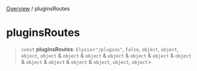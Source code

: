 [Overview](../index.md) / pluginsRoutes

# pluginsRoutes

> `const` **pluginsRoutes**: `Elysia`\<`"/plugins"`, `false`, `object`, `object`, `object`, `object` & `object` & `object` & `object` & `object` & `object` & `object` & `object` & `object` & `object` & `object`, `object`, `object`\>
